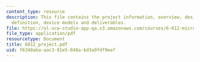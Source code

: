 ```yaml
---
content_type: resource
description: This file contains the project information, overview, design problem
  definition, device models and deliverables.
file: https://ol-ocw-studio-app-qa.s3.amazonaws.com/courses/6-012-microelectronic-devices-and-circuits-fall-2005/f6348abaaac391e5848abd3a9fdf9eef_6012_project.pdf
file_type: application/pdf
resourcetype: Document
title: 6012_project.pdf
uid: f6348aba-aac3-91e5-848a-bd3a9fdf9eef
---
```

